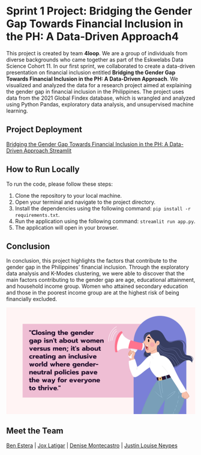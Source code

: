 # Sprint 1 Project: Bridging the Gender Gap Towards Financial Inclusion in the PH: A Data-Driven Approach4
This project is created by team **4loop**. We are a group of individuals from diverse backgrounds who came together as part of the Eskwelabs Data Science Cohort 11. In our first sprint, we collaborated to create a data-driven presentation on financial inclusion entitled **Bridging the Gender Gap Towards Financial Inclusion in the PH: A Data-Driven Approach**. We visualized and analyzed the data for a research project aimed at explaining the gender gap in financial inclusion in the Philippines. The project uses data from the 2021 Global Findex database, which is wrangled and analyzed using Python Pandas, exploratory data analysis, and unsupervised machine learning.

## Project Deployment
[Bridging the Gender Gap Towards Financial Inclusion in the PH: A Data-Driven Approach Streamlit](https://jlrn-rph-eskwelabs-sprint-1-financial-inclusion-app-vtti85.streamlit.app/)

## How to Run Locally
To run the code, please follow these steps:

1. Clone the repository to your local machine.
2. Open your terminal and navigate to the project directory.
3. Install the dependencies using the following command: `pip install -r requirements.txt`.
4. Run the application using the following command: `streamlit run app.py`.
5. The application will open in your browser.

## Conclusion
In conclusion, this project highlights the factors that contribute to the gender gap in the Philippines' financial inclusion. Through the exploratory data analysis and K-Modes clustering, we were able to discover that the main factors contributing to the gender gap are age, educational attainment, and household income group. Women who attained secondary education and those in the poorest income group are at the highest risk of being financially excluded.

![Gender Gap vs Financial Inclusion Message](https://github.com/jlrn-rph/eskwelabs-sprint-1-financial-inclusion/blob/main/assets/message.png)

## Meet the Team
[Ben Estera](https://www.linkedin.com/in/benestera/) | [Jox Latigar](https://www.linkedin.com/in/jokkaz-latigar-7bbb07190/) | [Denise Montecastro](https://www.linkedin.com/in/denise-montecastro-573b34a2/) | [Justin Louise Neypes](https://www.linkedin.com/in/jlrnrph/)